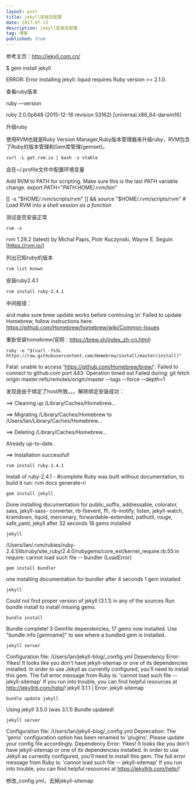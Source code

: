```yaml
---
layout: post
title: jekyll安装及配置
date: 2017-07-13
description: jekyll安装及配置
tag: 博客
published: true
---
```


参考主页：http://jekyll.com.cn/


$ gem install jekyll

ERROR:  Error installing jekyll:
liquid requires Ruby version >= 2.1.0.

查看ruby版本


ruby —version

ruby 2.0.0p648 (2015-12-16 revision 53162) [universal.x86_64-darwin16]

升级ruby

使用RVM也就是Ruby Version Manager,Ruby版本管理器来升级ruby，RVM包含了Ruby的版本管理和Gem库管理(gemset)。

	curl -L get.rvm.io | bash -s stable

会在~/.profile文件中配置环境变量

Add RVM to PATH for scripting. Make sure this is the last PATH variable change.
export PATH="$PATH:$HOME/.rvm/bin"

[[ -s "$HOME/.rvm/scripts/rvm" ]] && source "$HOME/.rvm/scripts/rvm" # Load RVM into a shell 	session *as a function*

测试是否安装正常

	rvm -v
    
rvm 1.29.2 (latest) by Michal Papis, Piotr Kuczynski, Wayne E. Seguin [https://rvm.io/]

列出已知ruby的版本

	rvm list known

安装ruby2.4.1

	rvm install ruby-2.4.1

中间报错：

and make sure brew update works before continuing.\n'
Failed to update Homebrew, follow instructions here:
https://github.com/Homebrew/homebrew/wiki/Common-Issues

重新安装homebrew(官网：https://brew.sh/index_zh-cn.html)

	ruby -e "$(curl -fsSL https://raw.githubusercontent.com/Homebrew/install/master/install)"

Fatal: unable to access 'https://github.com/Homebrew/brew/': Failed to connect to github.com 	port 443: Operation timed out
Failed during: git fetch origin master:refs/remotes/origin/master --tags --force --depth=1

发现是由于绑定了host所致。。。解除绑定安装成功：

==> Cleaning up /Library/Caches/Homebrew...

==> Migrating /Library/Caches/Homebrew to /Users/Ian/Library/Caches/Homebrew...

==> Deleting /Library/Caches/Homebrew...

Already up-to-date.

==> Installation successful!

	rvm install ruby-2.4.1
    
Install of ruby-2.4.1 - #complete
Ruby was built without documentation, to build it run: rvm docs generate-ri

	gem install jekyll
    
Done installing documentation for public_suffix, addressable, colorator, sass, jekyll-sass-		converter, rb-fsevent, ffi, rb-inotify, listen, jekyll-watch, kramdown, liquid, mercenary, 		forwardable-extended, pathutil, rouge, safe_yaml, jekyll after 32 seconds 18 gems installed

	jekyll
    
/Users/Ian/.rvm/rubies/ruby-			 2.4.1/lib/ruby/site_ruby/2.4.0/rubygems/core_ext/kernel_require.rb:55:in require: cannot load such file -- bundler (LoadError)

	gem install bundler
    
one installing documentation for bundler after 4 seconds
1 gem installed


	jekyll
    
Could not find proper version of jekyll (3.1.1) in any of the sources
Run bundle install to install missing gems.

	bundle install
    
Bundle complete! 3 Gemfile dependencies, 17 gems now installed.
Use "bundle info [gemname]" to see where a bundled gem is installed.

	jekyll server
    
Configuration file: /Users/Ian/jekyll-blog/_config.yml
Dependency Error: Yikes! It looks like you don't have jekyll-sitemap or one of its dependencies installed. In order to use Jekyll as currently configured, you'll need to install this gem. The full error message from Ruby is: 'cannot load such file -- jekyll-sitemap' If you run into trouble, you can find helpful resources at http://jekyllrb.com/help/!
jekyll 3.1.1 | Error:  jekyll-sitemap

	bundle update jekyll
    
Using jekyll 3.5.0 (was 3.1.1)
Bundle updated!

	jekyll server
    
Configuration file: /Users/Ian/jekyll-blog/_config.yml
       Deprecation: The 'gems' configuration option has been renamed to 'plugins'. Please update your config file accordingly.
Dependency Error: Yikes! It looks like you don't have jekyll-sitemap or one of its dependencies installed. In order to use Jekyll as currently configured, you'll need to install this gem. The full error message from Ruby is: 'cannot load such file -- jekyll-sitemap' If you run into trouble, you can find helpful resources at https://jekyllrb.com/help/!

修改_config.yml，去掉jekyll-sitemap
